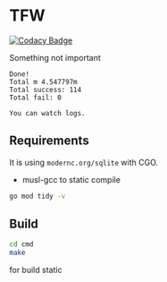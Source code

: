 # TFW

[![Codacy Badge](https://api.codacy.com/project/badge/Grade/2868bf70612b463cbf4f511abe4b2020)](https://app.codacy.com/gh/raifpy/tfw?utm_source=github.com&utm_medium=referral&utm_content=raifpy/tfw&utm_campaign=Badge_Grade_Settings)

Something not important

```
Done!
Total m 4.547797m
Total success: 114
Total fail: 0

You can watch logs.
```

## Requirements

It is using `modernc.org/sqlite` with CGO.

* musl-gcc to static compile

```bash
go mod tidy -v
```

## Build

```bash
cd cmd
make
```
for build static